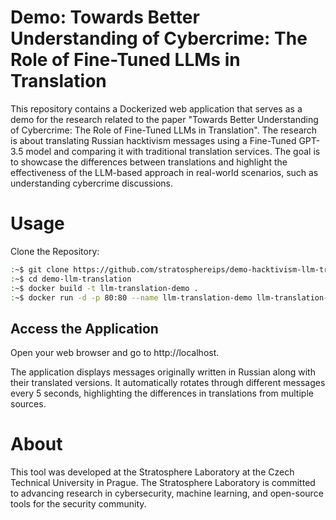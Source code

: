 # Demo: Towards Better Understanding of Cybercrime: The Role of Fine-Tuned LLMs in Translation
This repository contains a Dockerized web application that serves as a demo for the research related to the paper "Towards Better Understanding of Cybercrime: The Role of Fine-Tuned LLMs in Translation". The research is about translating Russian hacktivism messages using a Fine-Tuned GPT-3.5 model and comparing it with traditional translation services. The goal is to showcase the differences between translations and highlight the effectiveness of the LLM-based approach in real-world scenarios, such as understanding cybercrime discussions.

# Usage
Clone the Repository:

```bash
:~$ git clone https://github.com/stratosphereips/demo-hacktivism-llm-translation.git demo-llm-translation
:~$ cd demo-llm-translation
:~$ docker build -t llm-translation-demo .
:~$ docker run -d -p 80:80 --name llm-translation-demo llm-translation-demo
```

## Access the Application

Open your web browser and go to http://localhost.

The application displays messages originally written in Russian along with their translated versions. It automatically rotates through different messages every 5 seconds, highlighting the differences in translations from multiple sources.

# About
This tool was developed at the Stratosphere Laboratory at the Czech Technical University in Prague. The Stratosphere Laboratory is committed to advancing research in cybersecurity, machine learning, and open-source tools for the security community.